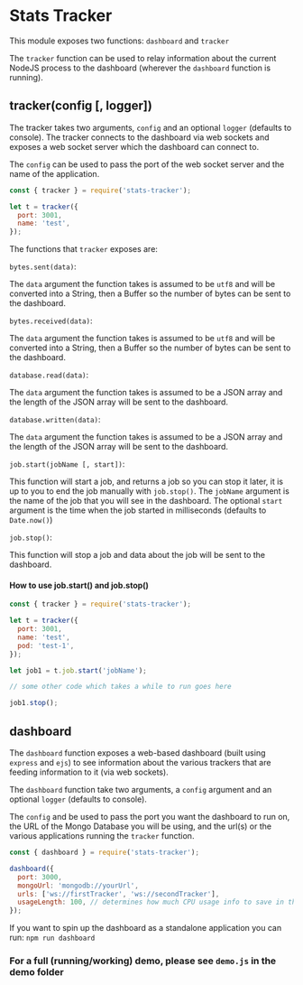 # Stats Tracker

This module exposes two functions: `dashboard` and `tracker`

The `tracker` function can be used to relay information about the current NodeJS
process to the dashboard (wherever the `dashboard` function is running).

## tracker(config [, logger])

The tracker takes two arguments, `config` and an optional `logger` (defaults to console). The tracker connects to the dashboard via web sockets and exposes a web socket server which the dashboard can connect to.

The `config` can be used to pass the port of the web socket server and the name of the application.
```javascript
const { tracker } = require('stats-tracker');

let t = tracker({
  port: 3001,
  name: 'test',
});
```

The functions that `tracker` exposes are:

`bytes.sent(data)`:

The `data` argument the function takes is assumed to be `utf8` and will be converted into a String, then a Buffer so the number of bytes can be sent to the dashboard.

`bytes.received(data)`:

The `data` argument the function takes is assumed to be `utf8` and will be converted into a String, then a Buffer so the number of bytes can be sent to the dashboard.

`database.read(data)`:

The `data` argument the function takes is assumed to be a JSON array and the length of the JSON array will be sent to the dashboard.

`database.written(data)`:

The `data` argument the function takes is assumed to be a JSON array and the length of the JSON array will be sent to the dashboard.

`job.start(jobName [, start])`:

This function will start a job, and returns a job so you can stop it later, it is up to you to end the job manually with `job.stop()`.
The `jobName` argument is the name of the job that you will see in the dashboard.
The optional `start` argument is the time when the job started in milliseconds (defaults to `Date.now()`)

`job.stop()`:

This function will stop a job and data about the job will be sent to the dashboard.

#### How to use job.start() and job.stop()

```javascript
const { tracker } = require('stats-tracker');

let t = tracker({
  port: 3001,
  name: 'test',
  pod: 'test-1',
});

let job1 = t.job.start('jobName');

// some other code which takes a while to run goes here

job1.stop();
```

## dashboard

The `dashboard` function exposes a web-based dashboard (built using `express` and `ejs`) to see information about the various trackers that are feeding information to it (via web sockets).

The `dashboard` function take two arguments, a `config` argument and an optional `logger` (defaults to console).

The `config` and be used to pass the port you want the dashboard to run on, the URL of the Mongo Database you will be using, and the url(s) or the various applications running the `tracker` function.

```javascript
const { dashboard } = require('stats-tracker');

dashboard({
  port: 3000,
  mongoUrl: 'mongodb://yourUrl',
  urls: ['ws://firstTracker', 'ws://secondTracker'],
  usageLength: 100, // determines how much CPU usage info to save in the database (for the average CPU usage to be determined), defaults to 100 and is updated every 5 seconds
});
```

If you want to spin up the dashboard as a standalone application you can run: `npm run dashboard`

### For a full (running/working) demo, please see `demo.js` in the demo folder
